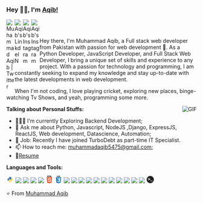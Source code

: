 ### Hey 👋🏽, I'm [Aqib!](https://mrpythonist.vercel.app/)

<a href="https://twitter.com/mrpythonist">
  <img align="left" alt="Muhammad Aqib | Twitter" width="22px" src="https://cdn.jsdelivr.net/npm/simple-icons@v3/icons/twitter.svg" /> 
</a>
<a href="https://www.linkedin.com/in/mrpythonist/">
  <img align="left" alt="Aqib's LinkdeIN" width="22px" src="https://cdn.jsdelivr.net/npm/simple-icons@v3/icons/linkedin.svg" />
</a>
<a href="https://www.instagram.com/mrpythonist/">
  <img align="left" alt="Aqib's Instagram" width="22px" src="https://cdn.jsdelivr.net/npm/simple-icons@v3/icons/instagram.svg" />
</a>
<a href="https://www.facebook.com/mrpythonist/">
  <img align="left" alt="Aqib's Instagram" width="22px" src="https://cdn.jsdelivr.net/npm/simple-icons@v3/icons/facebook.svg" />
</a>

<br />
<br />

Hey there, I'm Muhammad Aqib, a Full stack web developer from Pakistan with passion for web development 🚀. As a Python Developer, JavaScript Developer, and Full Stack Web Developer, I bring a unique set of skills and experience to any project. With a passion for technology and programming, I am constantly seeking to expand my knowledge and stay up-to-date with the latest developments in web development.

When I'm not coding, I love playing cricket, exploring new places, binge-watching Tv Shows, and yeah, programming some more.



  <img align="right" alt="GIF" src="https://media.giphy.com/media/836HiJc7pgzy8iNXCn/giphy.gif" />
  
**Talking about Personal Stuffs:**

- 👨🏽‍🌱 I’m currently Exploring Backend Development; 
- 💬 Ask me about Python, Javascript, NodeJS ,Django, ExpressJS, ReactJS, Web development, Datascience, Automation;
- 💼 Job: Recently I have joined TurboDebt as part-time IT Specialist.
- 📫 How to reach me: muhammadaqib5475@gmail.com;
- 📝[Resume](https://drive.google.com/file/d/1ukpmwvSp6G_rtBfrzph065UPo6oiIVbt/view)




**Languages and Tools:**  

<code><img height="20" src="https://raw.githubusercontent.com/github/explore/80688e429a7d4ef2fca1e82350fe8e3517d3494d/topics/python/python.png"></code>
<code><img height="20" src="https://1000logos.net/wp-content/uploads/2020/09/JavaScript-Logo.png"></code>
<code><img height="20" src="https://nodejs.org/static/images/logo-hexagon-card.png"></code>
<code><img height="20" src="https://upload.wikimedia.org/wikipedia/commons/thumb/a/a7/React-icon.svg/180px-React-icon.svg.png"></code>
<code><img height="20" src="https://1000logos.net/wp-content/uploads/2020/08/MongoDB-Emblem.jpg"></code>
<code><img height="20" src="https://raw.githubusercontent.com/github/explore/80688e429a7d4ef2fca1e82350fe8e3517d3494d/topics/html/html.png"></code>
<code><img height="20" src="https://raw.githubusercontent.com/github/explore/5c058a388828bb5fde0bcafd4bc867b5bb3f26f3/topics/css/css.png"></code>
<code><img height="20" src="https://cdn.worldvectorlogo.com/logos/django.svg"></code>
<code><img height="20" src="https://d2nir1j4sou8ez.cloudfront.net/wp-content/uploads/2021/12/nextjs-boilerplate-logo.png"></code>
<code><img height="20" src="https://deephaven.io/assets/images/py_pandas_logo-1d2d1de1eb9ca6eebd8464c4f703f5d9.png"></code>
<code><img height="20" src="https://user-images.githubusercontent.com/50221806/86498201-a8bd8680-bd39-11ea-9d08-66b610a8dc01.png"></code>
<code><img height="20" src="https://upload.wikimedia.org/wikipedia/commons/thumb/0/01/Created_with_Matplotlib-logo.svg/2048px-Created_with_Matplotlib-logo.svg.png"></code>
<code><img height="20" src="https://www.freepnglogos.com/uploads/logo-mysql-png/logo-mysql-development-mysql-logo-code-icon-9.png"></code>
<code><img height="20" src="https://upload.wikimedia.org/wikipedia/commons/thumb/d/d5/Selenium_Logo.png/861px-Selenium_Logo.png"></code>
<code><img height="20" src="https://git-scm.com/images/logos/downloads/Git-Icon-1788C.png"></code>
<code><img height="20" src="https://github.githubassets.com/images/modules/logos_page/GitHub-Mark.png"></code>
<code><img height="20" src="https://logowik.com/content/uploads/images/visual-studio-code7642.jpg"></code>
<code><img height="20" src="https://cdn.worldvectorlogo.com/logos/postman.svg"></code>
<code><img height="20" src="https://raw.githubusercontent.com/github/explore/80688e429a7d4ef2fca1e82350fe8e3517d3494d/topics/terminal/terminal.png"></code>


⭐️ From [Muhammad Aqib](https://mrpythonist.vercel.app/)

